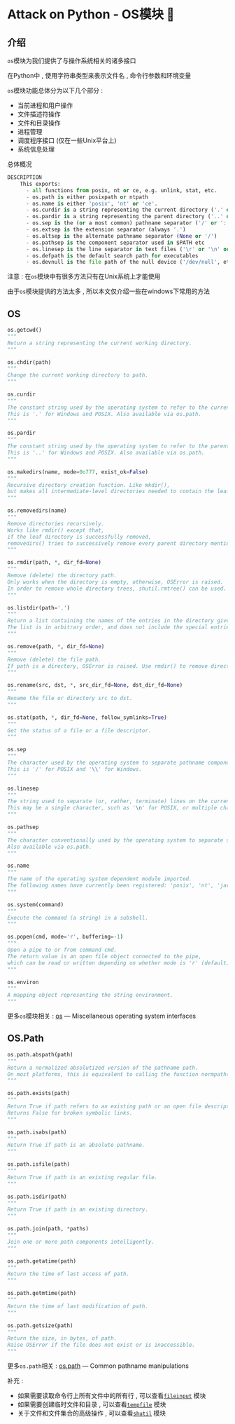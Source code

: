 #  Attack on Python - OS模块 🐍














<extoc></extoc>

## 介绍

`os`模块为我们提供了与操作系统相关的诸多接口

在Python中 , 使用字符串类型来表示文件名 , 命令行参数和环境变量

`os`模块功能总体分为以下几个部分 : 

- 当前进程和用户操作
- 文件描述符操作
- 文件和目录操作
- 进程管理
- 调度程序接口 (仅在一些Unix平台上)
- 系统信息处理

总体概况

```python
DESCRIPTION
    This exports:
      - all functions from posix, nt or ce, e.g. unlink, stat, etc.
      - os.path is either posixpath or ntpath
      - os.name is either 'posix', 'nt' or 'ce'.
      - os.curdir is a string representing the current directory ('.' or ':')
      - os.pardir is a string representing the parent directory ('..' or '::')
      - os.sep is the (or a most common) pathname separator ('/' or ':' or '\\')
      - os.extsep is the extension separator (always '.')
      - os.altsep is the alternate pathname separator (None or '/')
      - os.pathsep is the component separator used in $PATH etc
      - os.linesep is the line separator in text files ('\r' or '\n' or '\r\n')
      - os.defpath is the default search path for executables
      - os.devnull is the file path of the null device ('/dev/null', etc.)
```

注意 : 在`os`模块中有很多方法只有在Unix系统上才能使用

由于`os`模块提供的方法太多 , 所以本文仅介绍一些在windows下常用的方法

## OS

```python
os.getcwd()
"""
Return a string representing the current working directory.
"""

os.chdir(path)
"""
Change the current working directory to path.
"""

os.curdir
"""
The constant string used by the operating system to refer to the current directory. 
This is '.' for Windows and POSIX. Also available via os.path.
"""

os.pardir
"""
The constant string used by the operating system to refer to the parent directory. 
This is '..' for Windows and POSIX. Also available via os.path.
"""

os.makedirs(name, mode=0o777, exist_ok=False)
"""
Recursive directory creation function. Like mkdir(), 
but makes all intermediate-level directories needed to contain the leaf directory.
"""

os.removedirs(name)
"""
Remove directories recursively. 
Works like rmdir() except that, 
if the leaf directory is successfully removed, 
removedirs() tries to successively remove every parent directory mentioned in path until an error is raised
"""

os.rmdir(path, *, dir_fd=None)
"""
Remove (delete) the directory path. 
Only works when the directory is empty, otherwise, OSError is raised. 
In order to remove whole directory trees, shutil.rmtree() can be used.
"""

os.listdir(path='.')
"""
Return a list containing the names of the entries in the directory given by path. 
The list is in arbitrary order, and does not include the special entries '.' and '..' even if they are present in the directory.
"""

os.remove(path, *, dir_fd=None)
"""
Remove (delete) the file path. 
If path is a directory, OSError is raised. Use rmdir() to remove directories.
"""

os.rename(src, dst, *, src_dir_fd=None, dst_dir_fd=None)
"""
Rename the file or directory src to dst.
"""

os.stat(path, *, dir_fd=None, follow_symlinks=True)
"""
Get the status of a file or a file descriptor.
"""

os.sep
"""
The character used by the operating system to separate pathname components. 
This is '/' for POSIX and '\\' for Windows.
"""

os.linesep    
"""
The string used to separate (or, rather, terminate) lines on the current platform. 
This may be a single character, such as '\n' for POSIX, or multiple characters, for example, '\r\n' for Windows.
"""

os.pathsep
"""
The character conventionally used by the operating system to separate search path components (as in PATH), such as ':' for POSIX or ';' for Windows. 
Also available via os.path.
"""

os.name
"""
The name of the operating system dependent module imported. 
The following names have currently been registered: 'posix', 'nt', 'java'.
"""

os.system(command)
"""
Execute the command (a string) in a subshell.
"""

os.popen(cmd, mode='r', buffering=-1)
"""
Open a pipe to or from command cmd. 
The return value is an open file object connected to the pipe, 
which can be read or written depending on whether mode is 'r' (default) or 'w'.
"""

os.environ
"""
A mapping object representing the string environment.
"""
```

更多`os`模块相关 :  [os](https://docs.python.org/3/library/os.html?highlight=os#module-os) — Miscellaneous operating system interfaces

## OS.Path

```python
os.path.abspath(path)
"""
Return a normalized absolutized version of the pathname path. 
On most platforms, this is equivalent to calling the function normpath() as follows: normpath(join(os.getcwd(), path)).
"""

os.path.exists(path)
"""
Return True if path refers to an existing path or an open file descriptor. 
Returns False for broken symbolic links. 
"""

os.path.isabs(path)
"""
Return True if path is an absolute pathname.
"""

os.path.isfile(path) 
"""
Return True if path is an existing regular file.
"""

os.path.isdir(path) 
"""
Return True if path is an existing directory.
"""

os.path.join(path, *paths)
"""
Join one or more path components intelligently.
"""

os.path.getatime(path) 
"""
Return the time of last access of path.
"""

os.path.getmtime(path)
"""
Return the time of last modification of path.
"""

os.path.getsize(path)
"""
Return the size, in bytes, of path. 
Raise OSError if the file does not exist or is inaccessible.
"""
```

更多`os.path`相关 : [os.path](https://docs.python.org/3/library/os.path.html#module-os.path) — Common pathname manipulations

补充 : 

- 如果需要读取命令行上所有文件中的所有行 , 可以查看[`fileinput`](https://docs.python.org/3/library/fileinput.html#module-fileinput) 模块
- 如果需要创建临时文件和目录 , 可以查看[`tempfile`](https://docs.python.org/3/library/tempfile.html#module-tempfile) 模块
- 关于文件和文件集合的高级操作 , 可以查看[`shutil`](https://docs.python.org/3/library/shutil.html#module-shutil) 模块